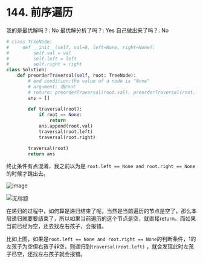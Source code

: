 # 144. 前序遍历

我的是最优解吗？: No
最优解分析了吗？: Yes
自己做出来了吗？: No

```python
# class TreeNode:
#     def __init__(self, val=0, left=None, right=None):
#         self.val = val
#         self.left = left
#         self.right = right
class Solution:
    def preorderTraversal(self, root: TreeNode):
        # end condition:the value of a node is "None"
        # argument: 根root
        # return: preorderTraversal(root.val), preorderTraversal(root.left) preorderTraversal(root.right)
        ans = []
        
        def traversal(root):
            if root == None:
                return
            ans.append(root.val)
            traversal(root.left)
            traversal(root.right)

        traversal(root)
        return ans
```

终止条件有点混淆，我之前以为是 `root.left == None and root.right == None`的时候才跳出去。

![image](https://user-images.githubusercontent.com/104201605/182763445-d8acf8e9-d2f9-470e-94fe-0f8a594f9a08.png)

![无标题](https://user-images.githubusercontent.com/104201605/182764496-e89a2907-c7e6-4a8d-bdbf-f7e56ec2a24a.png)

在递归的过程中，如何算是递归结束了呢，当然是当前遍历的节点是空了，那么本层递归就要要结束了，所以如果当前遍历的这个节点是空，就直接return。而如果当前已经为空，还去找左右孩子，会报错。

比如上图，如果是`root.left == None and root.right == None`的判断条件，1的左孩子为空但右孩子非空，则递归到`traversal(root.left)` ，就会发现此时左孩子已空，还找左右孩子就会报错。
